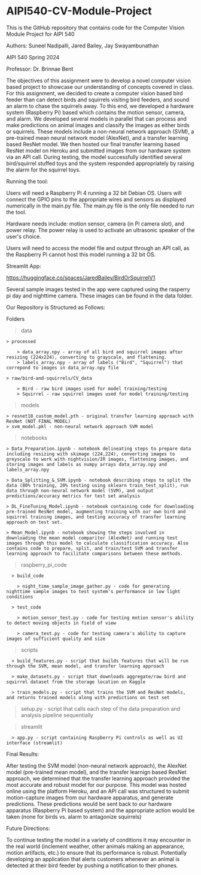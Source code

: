 # AIPI540-CV-Module-Project

This is the GitHub repository that contains code for the Computer Vision Module Project for AIPI 540

Authors: Suneel Nadipalli, Jared Bailey, Jay Swayambunathan 

AIPI 540 Spring 2024 

Professor: Dr. Brinnae Bent 

The objectives of this assignment were to develop a novel computer vision based project to showcase our understanding of concepts covered in class. For this assignment, we decided to create a computer vision based bird feeder than can detect birds and squirrels visiting bird feeders, and sound an alarm to chase the squirrels away. To this end, we developed a hardware system (Raspberry Pi) based which contains the motion sensor, camera, and alarm. We developed several models in parallel that can process and make predictions on animal images and classify the images as either birds or squirrels. These models include a non-neural network approach (SVM), a pre-trained mean neural network model (AlexNet), and a transfer learning based ResNet model. We then hosted our final transfer learning based ResNet model on Heroku and submitted images from our hardware system via an API call. During testing, the model successfully identified several bird/squirrel stuffed toys and the system responded appropriately by raising the alarm for the squirrel toys. 

Running the tool:

Users will need a Raspberry Pi 4 running a 32 bit Debian OS. Users will connect the GPIO pins to the appropriate wires and sensors as displayed numerically in the main.py file. The main.py file is the only file needed to run the tool. 

Hardware needs include: motion sensor, camera (in Pi camera slot), and power relay. The power relay is used to activate an ultrasonic speaker of the user's choice.

Users will need to access the model file and output through an API call, as the Raspberry Pi cannot host this model running a 32 bit OS.

Streamlit App: 

https://huggingface.co/spaces/JaredBailey/BirdOrSquirrelV1

Several sample images tested in the app were captured using the rasperry pi day and nighttime camera. These images can be found in the data folder.

Our Repository is Structured as Follows: 

Folders 

  > data 

    > processed 

        > data_array.npy - array of all bird and squirrel images after resizing (224x224), converting to grayscale, and flattening.
        > labels_array.npy - array of labels ("Bird", "Squirrel") that correpond to images in data_array.npy file 

    > raw/bird-and-squirrels/CV_data

        > Bird - raw bird images used for model training/testing
        > Squirrel - raw squirrel images used for model training/testing
  > models 

    > resnet18_custom_model.pth - original transfer learning approach with ResNet (NOT FINAL MODEL) 
    > svm_model.pkl - non-neural network approach SVM model 

  > notebooks

    > Data_Preparation.ipynb - notebook delineating steps to prepare data including resizing with skimage (224,224), converting images to greyscale to work with nightvision/IR images, flattening images, and storing images and labels as numpy arrays data_array.npy and 
    labels_array.npy 

    > Data_Splitting_&_SVM.ipynb - notebook describing steps to split the data (80% training, 20% testing using sklearn train_test_split), run data through non-neural network model (SVM), and output predictions/accuracy metrics for test set analysis

    > DL_FineTuning_Model.ipynb - notebook containing code for downloading pre-trained ResNet model, augmenting training with our own bird and squirrel training images, and testing accuracy of transfer learning approach on test set. 

    > Mean_Model.ipynb - notebook showing the steps involved in downloading the mean model comparitor (AlexNet) and running test images through this model to calculate classification accuracy. Also contains code to prepare, split, and train/test SVM and transfer learning approach to facilitate comparisons between these methods. 

  > raspberry_pi_code

      > build_code

        > night_time_sample_image_gather.py - code for generating nighttime sample images to test system's performance in low light conditions 

      > test_code 

        > motion_sensor_test.py - code for testing motion sensor's ability to detect moving objects in field of view 

        > camera_test.py - code for testing camera's ability to capture images of sufficient quality and size 

  > scripts

      > build_features.py - script that builds features that will be run through the SVM, mean model, and transfer learning approach 

      > make_datasets.py - script that downloads aggregate/raw bird and squirrel dataset from the storage location on Kaggle

      > train_models.py - script that trains the SVM and ResNet models, and returns trained models along with predictions on test set 


  > setup.py - script that calls each step of the data preparation and analysis pipeline sequentially


  > streamlit

      > app.py - script containing Raspberry Pi controls as well as UI interface (streamlit) 

    
  Final Results: 

  After testing the SVM model (non-neural network approach), the AlexNet model (pre-trained mean model), and the transfer learnign based ResNet approach, we determined that the transfer learning approach provided the most accurate and robust model for our purpose. This model was hosted online using the platform Heroku, and an API call was structured to submit motion-capture images from our hardware apparatus, 
  and generate predictions. These predictions would be sent back to our hardware apparatus (Raspberry Pi based system) and the appropriate action would be taken (none for birds vs. alarm to antagonize squirrels)

  Future Directions: 

  To continue testing the model in a variety of conditions it may encounter in the real world (inclement weather, other animals making an appearance, motion artifacts, etc.) to ensure that its performance is robust. Potentially developing an application that alerts customers whenever an animal is detected at their bird feeder by pushing a notification to their phones.

